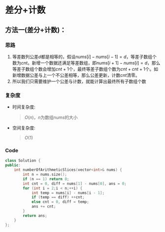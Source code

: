 # 差分+计数
## 方法一(差分+计数)：
### 思路
1. 等差数列公差$d$都是相等的，假设$nums[i]-nums[i-1]=d$，等差子数组个数为$cnt$。新增一个数据还满足等差数组，即$nums[i+1]-nums[i]=d$，那么等差子数组个数会增加$cnt+1$个，最终等差子数组个数为$cnt+cnt+1$个。如新增数据公差与上一个不公差相等，那么公差更新，计数$cnt$清零。
2. 所以我们只需要维护一个公差与计数，就能计算出最终所有子数组个数

### 复杂度
- 时间复杂度:
  > $O(n)$，$n$为数组$nums$的大小
- 空间复杂度:
  > $O(1)$
  
### Code
```C++ []
class Solution {
public:
    int numberOfArithmeticSlices(vector<int>& nums) {
        int n = nums.size();
        if (n == 1) return 0;
        int cnt = 0, diff = nums[1] - nums[0], ans = 0;
        for (int i = 2;i < n;++i) {
            int temp = nums[i] - nums[i - 1];
            if (temp == diff) ++cnt;
            else cnt = 0, diff = temp;
            ans += cnt;
        }
        return ans;
    }
};
```